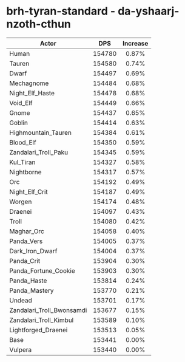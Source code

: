 # brh-tyran-standard - da-yshaarj-nzoth-cthun
| Actor | DPS | Increase |
|---|:---:|:---:|
|Human|154780|0.87%|
|Tauren|154580|0.74%|
|Dwarf|154497|0.69%|
|Mechagnome|154484|0.68%|
|Night_Elf_Haste|154478|0.68%|
|Void_Elf|154449|0.66%|
|Gnome|154437|0.65%|
|Goblin|154414|0.63%|
|Highmountain_Tauren|154384|0.61%|
|Blood_Elf|154350|0.59%|
|Zandalari_Troll_Paku|154345|0.59%|
|Kul_Tiran|154327|0.58%|
|Nightborne|154317|0.57%|
|Orc|154192|0.49%|
|Night_Elf_Crit|154187|0.49%|
|Worgen|154174|0.48%|
|Draenei|154097|0.43%|
|Troll|154080|0.42%|
|Maghar_Orc|154058|0.40%|
|Panda_Vers|154005|0.37%|
|Dark_Iron_Dwarf|154004|0.37%|
|Panda_Crit|153904|0.30%|
|Panda_Fortune_Cookie|153903|0.30%|
|Panda_Haste|153814|0.24%|
|Panda_Mastery|153770|0.21%|
|Undead|153701|0.17%|
|Zandalari_Troll_Bwonsamdi|153677|0.15%|
|Zandalari_Troll_Kimbul|153589|0.10%|
|Lightforged_Draenei|153513|0.05%|
|Base|153441|0.00%|
|Vulpera|153440|0.00%|
